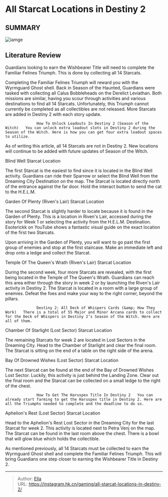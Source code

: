 # All Starcat Locations in Destiny 2


## SUMMARY 

![iamge](https://static1.srcdn.com/wordpress/wp-content/uploads/2023/12/all-starcat-locations-in-destiny-2.jpg)

## Literature Review

Guardians looking to earn the Wishbearer Title will need to complete the Familiar Felines Triumph. This is done by collecting all 14 Starcats.





Completing the Familiar Felines Triumph will reward you with the Wyrmguard Ghost shell. Back in Season of the Haunted, Guardians were tasked with collecting all Calus Bobbleheads on the Derelict Leviathan. Both missions are similar, having you scour through activities and various destinations to find all 14 Starcats. Unfortunately, this Triumph cannot currently be completed as all collectibles are not released. More Starcats are added in Destiny 2 with each story update.




                  How To Unlock Loadouts In Destiny 2 (Season of the Witch)   You can unlock extra loadout slots in Destiny 2 during the Season of the Witch. Here is how you can get four extra loadout spaces to utilize.   



As of writing this article, all 14 Starcats are not in Destiny 2. New locations will continue to be added with future updates of Season of the Witch.





 Blind Well Starcat Location 
          

The first Starcat is the easiest to find since it is located in the Blind Well activity. Guardians can ride their Sparrow or select the Blind Well from the Dreaming City Destination on the map. The Starcat is located directly north of the entrance against the far door. Hold the interact button to send the cat to the H.E.L.M.






 Garden Of Plenty (Riven&#39;s Lair) Starcat Location 
          

The second Starcat is slightly harder to locate because it is found in the Garden of Plenty. This is a location in Riven&#39;s Lair, accessed during the story for Week 1 or selecting the activity from the H.E.L.M. Destination. Esoterickk on YouTube shows a fantastic visual guide on the exact location of the first two Starcats.

Upon arriving in the Garden of Plenty, you will want to go past the first group of enemies and stop at the first staircase. Make an immediate left and drop onto a ledge and collect the Starcat.


 






 Temple Of The Queen&#39;s Wrath (Riven&#39;s Lair) Starcat Location 
          

During the second week, four more Starcats are revealed, with the first being located in the Temple of The Queen&#39;s Wrath. Guardians can reach this area either through the story in week 2 or by launching the Riven&#39;s Lair activity in Destiny 2. The Starcat is located in a room with a large group of enemies. Defeat the foes and make your way to the right corner, beyond the pillars.

                  Destiny 2: All Deck of Whispers Cards (&amp; How They Work)   There is a total of 55 Major and Minor Arcana cards to collect for the Deck of Whispers in Destiny 2’s Season of the Witch. Here are all of them.   



 Chamber Of Starlight (Lost Sector) Starcat Location 
          




The remaining Starcats for week 2 are located in Lost Sectors in the Dreaming City. Head to the Chamber of Starlight and clear the final room. The Starcat is sitting on the end of a table on the right side of the arena.



 Bay Of Drowned Wishes (Lost Sector) Starcat Location 
          

The next Starcat can be found at the end of the Bay of Drowned Wishes Lost Sector. Luckily, this activity is just behind the Landing Zone. Clear out the final room and the Starcat can be collected on a small ledge to the right of the chest.

                  How To Get The Haruspex Title In Destiny 2   You can already start farming to get the Haruspex title in Destiny 2. Here are all the Triumphs needed to complete and the deadline to do so.   



 Aphelion&#39;s Rest (Lost Sector) Starcat Location 
          




Head to the Aphelion&#39;s Rest Lost Sector in the Dreaming City for the last Starcat for week 2. This activity is located next to Petra Venj on the map. The Starcat can be found in the last room above the chest. There is a bowl that will glow blue which holds the collectible.

As mentioned previously, all 14 Starcats must be collected to earn the Wyrmguard Ghost shell and complete the Familiar Felines Triumph. This will bring Guardians one step closer to earning the Wishbearer Title in Destiny 2.



---

> Author: [Ella](https://instagram.hk.cn/)  
> URL: https://instagram.hk.cn/gaming/all-starcat-locations-in-destiny-2/  

